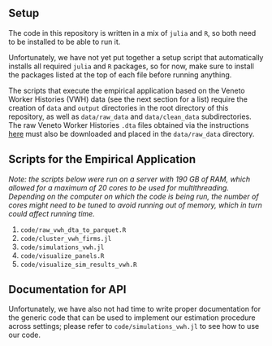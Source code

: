 ## Setup

The code in this repository is written in a mix of `julia` and `R`, so both need to be installed to be able to run it.

Unfortunately, we have not yet put together a setup script that automatically installs all required `julia` and `R` packages, so for now, make sure to install the packages listed at the top of each file before running anything. 

The scripts that execute the empirical application based on the Veneto Worker Histories (VWH) data (see the next section for a list) require the creation of `data` and `output` directories in the root directory of this repository, as well as `data/raw_data` and `data/clean_data` subdirectories. The raw Veneto Worker Histories `.dta` files obtained via the instructions [here](https://www.frdb.org/en/dati/dati-inps-carriere-lavorative-in-veneto/) must also be downloaded and placed in the `data/raw_data` directory.

## Scripts for the Empirical Application

*Note: the scripts below were run on a server with 190 GB of RAM, which allowed for a maximum of 20 cores to be used for multithreading. Depending on the computer on which the code is being run, the number of cores might need to be tuned to avoid running out of memory, which in turn could affect running time.*

1. `code/raw_vwh_dta_to_parquet.R`
2. `code/cluster_vwh_firms.jl`
3. `code/simulations_vwh.jl`
4. `code/visualize_panels.R`
5. `code/visualize_sim_results_vwh.R`

## Documentation for API

Unfortunately, we have also not had time to write proper documentation for the generic code that can be used to implement our estimation procedure across settings; please refer to `code/simulations_vwh.jl` to see how to use our code.